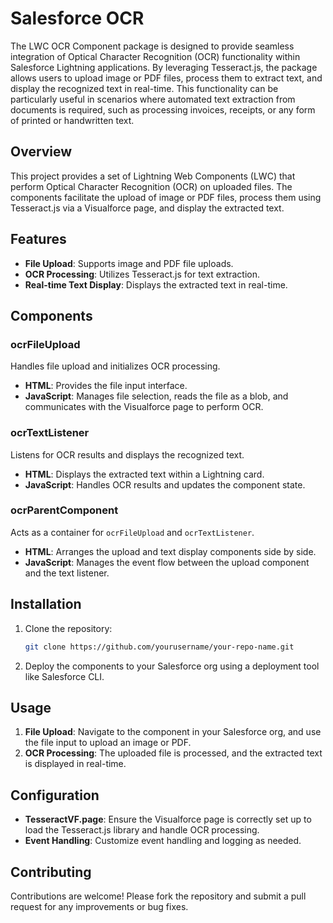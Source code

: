 # Salesforce OCR
The LWC OCR Component package is designed to provide seamless integration of Optical Character Recognition (OCR) functionality within Salesforce Lightning applications. By leveraging Tesseract.js, the package allows users to upload image or PDF files, process them to extract text, and display the recognized text in real-time. This functionality can be particularly useful in scenarios where automated text extraction from documents is required, such as processing invoices, receipts, or any form of printed or handwritten text.

## Overview
This project provides a set of Lightning Web Components (LWC) that perform Optical Character Recognition (OCR) on uploaded files. The components facilitate the upload of image or PDF files, process them using Tesseract.js via a Visualforce page, and display the extracted text.

## Features
- **File Upload**: Supports image and PDF file uploads.
- **OCR Processing**: Utilizes Tesseract.js for text extraction.
- **Real-time Text Display**: Displays the extracted text in real-time.

## Components
### ocrFileUpload
Handles file upload and initializes OCR processing.
- **HTML**: Provides the file input interface.
- **JavaScript**: Manages file selection, reads the file as a blob, and communicates with the Visualforce page to perform OCR.

### ocrTextListener
Listens for OCR results and displays the recognized text.
- **HTML**: Displays the extracted text within a Lightning card.
- **JavaScript**: Handles OCR results and updates the component state.

### ocrParentComponent
Acts as a container for `ocrFileUpload` and `ocrTextListener`.
- **HTML**: Arranges the upload and text display components side by side.
- **JavaScript**: Manages the event flow between the upload component and the text listener.

## Installation
1. Clone the repository:
    ```bash
    git clone https://github.com/yourusername/your-repo-name.git
    ```
2. Deploy the components to your Salesforce org using a deployment tool like Salesforce CLI.

## Usage
1. **File Upload**: Navigate to the component in your Salesforce org, and use the file input to upload an image or PDF.
2. **OCR Processing**: The uploaded file is processed, and the extracted text is displayed in real-time.

## Configuration
- **TesseractVF.page**: Ensure the Visualforce page is correctly set up to load the Tesseract.js library and handle OCR processing.
- **Event Handling**: Customize event handling and logging as needed.

## Contributing
Contributions are welcome! Please fork the repository and submit a pull request for any improvements or bug fixes.
